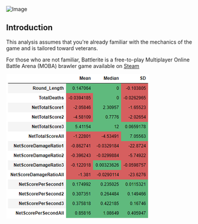 ![Image](../images/battlerite_logo.png)

## Introduction

This analysis assumes that you're already familiar with the mechanics of the game and is tailored toward veterans.

For those who are not familiar, Battlerite is a free-to-play Multiplayer Online Battle Arena (MOBA) brawler game available on 
[Steam](https://store.steampowered.com/app/504370/Battlerite/)



![Image](../images/Table1.png)